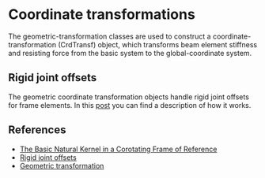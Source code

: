 # Coordinate transformations

The geometric-transformation classes are used to construct a coordinate-transformation (CrdTransf) object, which transforms beam element stiffness and resisting force from the basic system to the global-coordinate system.


## Rigid joint offsets

The geometric coordinate transformation objects handle rigid joint offsets for frame elements. In this [post](https://portwooddigital.com/2020/11/19/rigid-joint-offsets/) you can find a description of how it works.

## References

- [The Basic Natural Kernel in a Corotating Frame of Reference](https://portwooddigital.com/2022/09/18/the-basic-natural-kernel-in-a-corotating-frame-of-reference/)
- [Rigid joint offsets](https://portwooddigital.com/2020/11/19/rigid-joint-offsets/)
- [Geometric transformation](https://portwooddigital.com/2022/11/15/geometric-transformation/)
